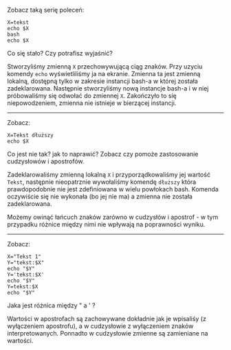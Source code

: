 Zobacz taką serię poleceń:

```
X=tekst
echo $X
bash
echo $X
```

Co się stało? Czy potrafisz wyjaśnić?

Stworzyliśmy zmienną ```X``` przechowywującą ciąg znaków. Przy uzyciu komendy
```echo``` wyświetliliśmy ja na ekranie. Zmienna ta jest zmienną lokalną,
dostępną tylko w zakresie instancji bash-a w której została zadeklarowana.
Następnie stworzyliśmy nową instancje bash-a i w niej próbowaliśmy się odwołać
do zmiennej ```X```. Zakończyło to się niepowodzeniem, zmienna nie istnieje
w bierzącej instancji.

---
Zobacz:

```
X=Tekst dłuższy
echo $X
```

Co jest nie tak? jak to naprawić? Zobacz czy pomoże zastosowanie cudzysłowów
i apostrofów.

Zadeklarowaliśmy zmienną lokalną ```X``` i przyporządkowaliśmy jej wartość
```Tekst```, następnie nieopatrznie wywołaliśmy komendę ```dłuższy``` która
prawdopodobnie nie jest zdefiniowana w wielu powłokach bash. Komenda
oczywiście się nie wykonała (bo jej nie ma) a zmienna nie została
zadeklarowana.

Możemy owinąć łańcuch znaków zarówno w cudzysłów i apostrof - w tym
przypadku różnice między nimi nie wpływają na poprawności wyniku.

---
Zobacz:
```
X="Tekst 1"
Y="tekst:$X"
echo "$Y"
Y='tekst:$X'
echo "$Y"
Y=tekst:$X
echo "$Y"
```
Jaka jest różnica między " a ' ?

Wartości w apostrofach są zachowywane dokładnie jak je wpisaliśy (z wyłączeniem
apostrofu), a w cudzysłowie z wyłączeniem znaków interpretowanych. Ponnadto
w cudzysłowie zmienne są zamieniane na wartości.
